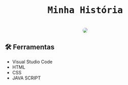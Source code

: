 <h1 align="center" style=" font-family:'Source Code Pro', monospace;">
  <p>Minha História</p>
</h1>

<h1 align="center">
  <img style="border-radius: 30px;box-shadow: #f1f1f1 0px 2px 4px 0px, #f1f1f1 0px 2px 16px 0px;" src="https://cdn.discordapp.com/attachments/1029793248639733790/1183950726519591012/Screenshot_4.png?ex=658a3309&is=6577be09&hm=ac276bae71cdaec864c197b76216b557cab7cc3e20bb8d36872569d1242c9ff2&"/>
</h1>

## 🛠️ Ferramentas
- Visual Studio Code
- HTML
- CSS
- JAVA SCRIPT

